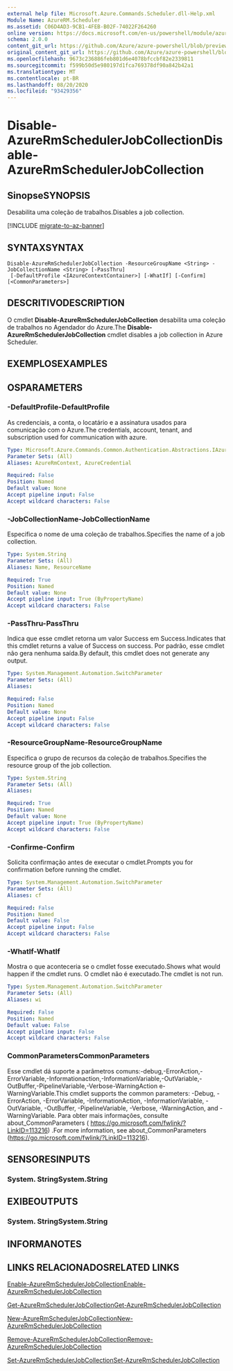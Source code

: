 ```yaml
---
external help file: Microsoft.Azure.Commands.Scheduler.dll-Help.xml
Module Name: AzureRM.Scheduler
ms.assetid: C06D4AD3-9CB1-4FEB-B02F-74022F264260
online version: https://docs.microsoft.com/en-us/powershell/module/azurerm.scheduler/disable-azurermschedulerjobcollection
schema: 2.0.0
content_git_url: https://github.com/Azure/azure-powershell/blob/preview/src/ResourceManager/Scheduler/Commands.Scheduler/help/Disable-AzureRmSchedulerJobCollection.md
original_content_git_url: https://github.com/Azure/azure-powershell/blob/preview/src/ResourceManager/Scheduler/Commands.Scheduler/help/Disable-AzureRmSchedulerJobCollection.md
ms.openlocfilehash: 9673c236886feb801d6e4078bfccbf82e2339811
ms.sourcegitcommit: f599b50d5e980197d1fca769378df90a842b42a1
ms.translationtype: MT
ms.contentlocale: pt-BR
ms.lasthandoff: 08/20/2020
ms.locfileid: "93429356"
---
```

# <span data-ttu-id="22d01-101">Disable-AzureRmSchedulerJobCollection</span><span class="sxs-lookup"><span data-stu-id="22d01-101">Disable-AzureRmSchedulerJobCollection</span></span>

## <span data-ttu-id="22d01-102">Sinopse</span><span class="sxs-lookup"><span data-stu-id="22d01-102">SYNOPSIS</span></span>
<span data-ttu-id="22d01-103">Desabilita uma coleção de trabalhos.</span><span class="sxs-lookup"><span data-stu-id="22d01-103">Disables a job collection.</span></span>

[!INCLUDE [migrate-to-az-banner](../../includes/migrate-to-az-banner.md)]

## <span data-ttu-id="22d01-104">SYNTAX</span><span class="sxs-lookup"><span data-stu-id="22d01-104">SYNTAX</span></span>

```
Disable-AzureRmSchedulerJobCollection -ResourceGroupName <String> -JobCollectionName <String> [-PassThru]
 [-DefaultProfile <IAzureContextContainer>] [-WhatIf] [-Confirm] [<CommonParameters>]
```

## <span data-ttu-id="22d01-105">DESCRITIVO</span><span class="sxs-lookup"><span data-stu-id="22d01-105">DESCRIPTION</span></span>
<span data-ttu-id="22d01-106">O cmdlet **Disable-AzureRmSchedulerJobCollection** desabilita uma coleção de trabalhos no Agendador do Azure.</span><span class="sxs-lookup"><span data-stu-id="22d01-106">The **Disable-AzureRmSchedulerJobCollection** cmdlet disables a job collection in Azure Scheduler.</span></span>

## <span data-ttu-id="22d01-107">EXEMPLOS</span><span class="sxs-lookup"><span data-stu-id="22d01-107">EXAMPLES</span></span>

## <span data-ttu-id="22d01-108">OS</span><span class="sxs-lookup"><span data-stu-id="22d01-108">PARAMETERS</span></span>

### <span data-ttu-id="22d01-109">-DefaultProfile</span><span class="sxs-lookup"><span data-stu-id="22d01-109">-DefaultProfile</span></span>
<span data-ttu-id="22d01-110">As credenciais, a conta, o locatário e a assinatura usados para comunicação com o Azure.</span><span class="sxs-lookup"><span data-stu-id="22d01-110">The credentials, account, tenant, and subscription used for communication with azure.</span></span>

```yaml
Type: Microsoft.Azure.Commands.Common.Authentication.Abstractions.IAzureContextContainer
Parameter Sets: (All)
Aliases: AzureRmContext, AzureCredential

Required: False
Position: Named
Default value: None
Accept pipeline input: False
Accept wildcard characters: False
```

### <span data-ttu-id="22d01-111">-JobCollectionName</span><span class="sxs-lookup"><span data-stu-id="22d01-111">-JobCollectionName</span></span>
<span data-ttu-id="22d01-112">Especifica o nome de uma coleção de trabalhos.</span><span class="sxs-lookup"><span data-stu-id="22d01-112">Specifies the name of a job collection.</span></span>

```yaml
Type: System.String
Parameter Sets: (All)
Aliases: Name, ResourceName

Required: True
Position: Named
Default value: None
Accept pipeline input: True (ByPropertyName)
Accept wildcard characters: False
```

### <span data-ttu-id="22d01-113">-PassThru</span><span class="sxs-lookup"><span data-stu-id="22d01-113">-PassThru</span></span>
<span data-ttu-id="22d01-114">Indica que esse cmdlet retorna um valor Success em Success.</span><span class="sxs-lookup"><span data-stu-id="22d01-114">Indicates that this cmdlet returns a value of Success on success.</span></span>
<span data-ttu-id="22d01-115">Por padrão, esse cmdlet não gera nenhuma saída.</span><span class="sxs-lookup"><span data-stu-id="22d01-115">By default, this cmdlet does not generate any output.</span></span>

```yaml
Type: System.Management.Automation.SwitchParameter
Parameter Sets: (All)
Aliases:

Required: False
Position: Named
Default value: None
Accept pipeline input: False
Accept wildcard characters: False
```

### <span data-ttu-id="22d01-116">-ResourceGroupName</span><span class="sxs-lookup"><span data-stu-id="22d01-116">-ResourceGroupName</span></span>
<span data-ttu-id="22d01-117">Especifica o grupo de recursos da coleção de trabalhos.</span><span class="sxs-lookup"><span data-stu-id="22d01-117">Specifies the resource group of the job collection.</span></span>

```yaml
Type: System.String
Parameter Sets: (All)
Aliases:

Required: True
Position: Named
Default value: None
Accept pipeline input: True (ByPropertyName)
Accept wildcard characters: False
```

### <span data-ttu-id="22d01-118">-Confirme</span><span class="sxs-lookup"><span data-stu-id="22d01-118">-Confirm</span></span>
<span data-ttu-id="22d01-119">Solicita confirmação antes de executar o cmdlet.</span><span class="sxs-lookup"><span data-stu-id="22d01-119">Prompts you for confirmation before running the cmdlet.</span></span>

```yaml
Type: System.Management.Automation.SwitchParameter
Parameter Sets: (All)
Aliases: cf

Required: False
Position: Named
Default value: False
Accept pipeline input: False
Accept wildcard characters: False
```

### <span data-ttu-id="22d01-120">-WhatIf</span><span class="sxs-lookup"><span data-stu-id="22d01-120">-WhatIf</span></span>
<span data-ttu-id="22d01-121">Mostra o que aconteceria se o cmdlet fosse executado.</span><span class="sxs-lookup"><span data-stu-id="22d01-121">Shows what would happen if the cmdlet runs.</span></span>
<span data-ttu-id="22d01-122">O cmdlet não é executado.</span><span class="sxs-lookup"><span data-stu-id="22d01-122">The cmdlet is not run.</span></span>

```yaml
Type: System.Management.Automation.SwitchParameter
Parameter Sets: (All)
Aliases: wi

Required: False
Position: Named
Default value: False
Accept pipeline input: False
Accept wildcard characters: False
```

### <span data-ttu-id="22d01-123">CommonParameters</span><span class="sxs-lookup"><span data-stu-id="22d01-123">CommonParameters</span></span>
<span data-ttu-id="22d01-124">Esse cmdlet dá suporte a parâmetros comuns:-debug,-ErrorAction,-ErrorVariable,-Informationaction,-InformationVariable,-OutVariable,-OutBuffer,-PipelineVariable,-Verbose-WarningAction e-WarningVariable.</span><span class="sxs-lookup"><span data-stu-id="22d01-124">This cmdlet supports the common parameters: -Debug, -ErrorAction, -ErrorVariable, -InformationAction, -InformationVariable, -OutVariable, -OutBuffer, -PipelineVariable, -Verbose, -WarningAction, and -WarningVariable.</span></span> <span data-ttu-id="22d01-125">Para obter mais informações, consulte about_CommonParameters ( https://go.microsoft.com/fwlink/?LinkID=113216) .</span><span class="sxs-lookup"><span data-stu-id="22d01-125">For more information, see about_CommonParameters (https://go.microsoft.com/fwlink/?LinkID=113216).</span></span>

## <span data-ttu-id="22d01-126">SENSORES</span><span class="sxs-lookup"><span data-stu-id="22d01-126">INPUTS</span></span>

### <span data-ttu-id="22d01-127">System. String</span><span class="sxs-lookup"><span data-stu-id="22d01-127">System.String</span></span>

## <span data-ttu-id="22d01-128">EXIBE</span><span class="sxs-lookup"><span data-stu-id="22d01-128">OUTPUTS</span></span>

### <span data-ttu-id="22d01-129">System. String</span><span class="sxs-lookup"><span data-stu-id="22d01-129">System.String</span></span>

## <span data-ttu-id="22d01-130">INFORMA</span><span class="sxs-lookup"><span data-stu-id="22d01-130">NOTES</span></span>

## <span data-ttu-id="22d01-131">LINKS RELACIONADOS</span><span class="sxs-lookup"><span data-stu-id="22d01-131">RELATED LINKS</span></span>

[<span data-ttu-id="22d01-132">Enable-AzureRmSchedulerJobCollection</span><span class="sxs-lookup"><span data-stu-id="22d01-132">Enable-AzureRmSchedulerJobCollection</span></span>](./Enable-AzureRmSchedulerJobCollection.md)

[<span data-ttu-id="22d01-133">Get-AzureRmSchedulerJobCollection</span><span class="sxs-lookup"><span data-stu-id="22d01-133">Get-AzureRmSchedulerJobCollection</span></span>](./Get-AzureRmSchedulerJobCollection.md)

[<span data-ttu-id="22d01-134">New-AzureRmSchedulerJobCollection</span><span class="sxs-lookup"><span data-stu-id="22d01-134">New-AzureRmSchedulerJobCollection</span></span>](./New-AzureRmSchedulerJobCollection.md)

[<span data-ttu-id="22d01-135">Remove-AzureRmSchedulerJobCollection</span><span class="sxs-lookup"><span data-stu-id="22d01-135">Remove-AzureRmSchedulerJobCollection</span></span>](./Remove-AzureRmSchedulerJobCollection.md)

[<span data-ttu-id="22d01-136">Set-AzureRmSchedulerJobCollection</span><span class="sxs-lookup"><span data-stu-id="22d01-136">Set-AzureRmSchedulerJobCollection</span></span>](./Set-AzureRmSchedulerJobCollection.md)


